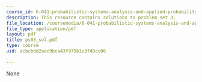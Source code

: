 ```yaml
---
course_id: 6-041-probabilistic-systems-analysis-and-applied-probability-spring-2006
description: This resource contains solutions to problem set 3.
file_location: /coursemedia/6-041-probabilistic-systems-analysis-and-applied-probability-spring-2006/acbcbdd2aec9bca43f975b1c37d8cc06_ps03_sol.pdf
file_type: application/pdf
layout: pdf
title: ps03_sol.pdf
type: course
uid: acbcbdd2aec9bca43f975b1c37d8cc06

---
```

None
